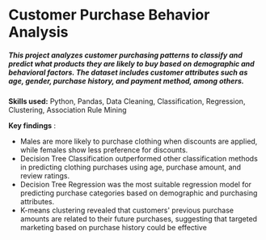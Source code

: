 # Customer Purchase Behavior Analysis

##### This project analyzes customer purchasing patterns to classify and predict what products they are likely to buy based on demographic and behavioral factors. The dataset includes customer attributes such as age, gender, purchase history, and payment method, among others.

**Skills used:** Python, Pandas, Data Cleaning, Classification, Regression, Clustering, Association Rule Mining

**Key findings** : 
- Males are more likely to purchase clothing when discounts are applied, while females show less preference for discounts.
- Decision Tree Classification outperformed other classification methods in predicting clothing purchases using age, purchase amount, and review ratings.
- Decision Tree Regression was the most suitable regression model for predicting purchase categories based on demographic and purchasing attributes.
- K-means clustering revealed that customers' previous purchase amounts are related to their future purchases, suggesting that targeted marketing based on purchase history could be effective
